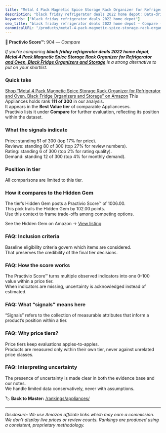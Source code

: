 ```yaml
---
title: "Metal 4 Pack Magnetic Spice Storage Rack Organizer for Refrigerator and Oven, Black Fridge Organizers and Storage"
description: "black friday refrigerator deals 2022 home depot: Data-driven ranking using the Practivio Score™. Positioned by quality, value, demand, findability, momentum."
keywords: ["black friday refrigerator deals 2022 home depot"]
seo_title: "black friday refrigerator deals 2022 home depot — Compare (2025)"
canonicalURL: "/products/metal-4-pack-magnetic-spice-storage-rack-organizer-for-refrigerator-and-oven-black-fridge-organizers-and-storage-B0C3H9MJQV/"
---
```


**🛒 Practivio Score™:** 904 — _Compare_


*If you're comparing **black friday refrigerator deals 2022 home depot**, **[Metal 4 Pack Magnetic Spice Storage Rack Organizer for Refrigerator and Oven, Black Fridge Organizers and Storage](https://www.amazon.com/dp/B0C3H9MJQV?tag=practivio-20)** is a strong alternative to put on your shortlist.*
### Quick take
[Shop “Metal 4 Pack Magnetic Spice Storage Rack Organizer for Refrigerator and Oven, Black Fridge Organizers and Storage” on Amazon](https://www.amazon.com/dp/B0C3H9MJQV?tag=practivio-20)
This Appliances holds rank **111 of 300** in our analysis.  
It appears in the **Best Value tier** of comparable Applianceses.  
Practivio lists it under **Compare** for further evaluation, reflecting its position within the dataset.

### What the signals indicate
Price: standing 51 of 300 (top 17% for price).  
Reviews: standing 80 of 300 (top 27% for review numbers).  
Rating: standing 6 of 300 (top 2% for rating quality).  
Demand: standing 12 of 300 (top 4% for monthly demand).

### Position in tier
All comparisons are limited to this tier.

### How it compares to the Hidden Gem
The tier’s Hidden Gem posts a Practivio Score™ of 1006.00.  
This pick trails the Hidden Gem by 102.00 points.  
Use this context to frame trade-offs among competing options.  

See the Hidden Gem on Amazon → [View listing](https://www.amazon.com/dp/B0764HS4SL?tag=practivio-20)

### FAQ: Inclusion criteria
Baseline eligibility criteria govern which items are considered.  
That preserves the credibility of the final tier decisions.

### FAQ: How the score works
The Practivio Score™ turns multiple observed indicators into one 0–100 value within a price tier.  
When indicators are missing, uncertainty is acknowledged instead of estimated.

### FAQ: What “signals” means here
“Signals” refers to the collection of measurable attributes that inform a product’s position within a tier.

### FAQ: Why price tiers?
Price tiers keep evaluations apples-to-apples.  
Products are measured only within their own tier, never against unrelated price classes.

### FAQ: Interpreting uncertainty
The presence of uncertainty is made clear in both the evidence base and our notes.  
We handle limited data conservatively, never with assumptions.

<!-- Missing template for Compare/CompareWithinPriceClass -->


🏷️ **Back to Master:** [/rankings/appliances/](/rankings/appliances/)

---
_Disclosure: We use Amazon affiliate links which may earn a commission. We don’t display live prices or review counts. Rankings are produced using a consistent, proprietary methodology._
